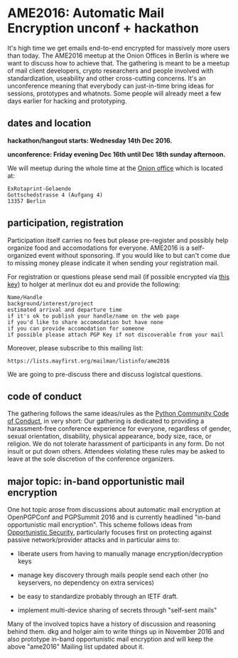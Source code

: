 
# AME2016: Automatic Mail Encryption unconf + hackathon

It's high time we get emails end-to-end encrypted for massively more users than today.  The AME2016 meetup at the Onion Offices in Berlin is where we want to discuss how to achieve that.  The gathering is meant to be a meetup of mail client developers, crypto researchers and people involved with standardization, useability and other cross-cutting concerns.  It's an unconference meaning that everybody can just-in-time bring ideas for sessions, prototypes and whatnots.  Some people will already meet a few days earlier for hacking and prototyping.

## dates and location

**hackathon/hangout starts: Wednesday 14th Dec 2016.**

**unconference: Friday evening Dec 16th until Dec 18th sunday afternoon.**

We will meetup during the whole time at the [Onion office](http://www.openstreetmap.org/node/3237956432#map=19/52.55048/13.36968) which is located at:

    ExRotaprint-Gelaende
    Gottschedstrasse 4 (Aufgang 4)
    13357 Berlin

## participation, registration

Participation itself carries no fees but please pre-register and possibly help organize food and accomodations for everyone.   AME2016 is a self-organized event without sponsoring.  If you would like to but can't come due to missing money please indicate it when sending your registration mail.

For registration or questions please send mail (if possible encrypted via [this key](https://sks-keyservers.net/pks/lookup?op=get&fingerprint=on&search=0x8E3B03A279B772D6)) to holger at merlinux dot eu and provide the following:

    Name/Handle 
    background/interest/project
    estimated arrival and departure time
    if it's ok to publish your handle/name on the web page
    if you'd like to share accomodation but have none
    if you can provide accomodation for someone
    if possible please attach PGP Key if not discoverable from your mail

Moreover, please subscribe to this mailing list:

    https://lists.mayfirst.org/mailman/listinfo/ame2016

We are going to pre-discuss there and discuss logistcal questions.


## code of conduct

The gathering follows the same ideas/rules as the [Python Community Code of Conduct](https://github.com/python/pycon-code-of-conduct/blob/master/code_of_conduct.md), in very short: Our gathering is dedicated to providing a harassment-free conference experience for everyone, regardless of gender, sexual orientation, disability, physical appearance, body size, race, or religion. We do not tolerate harassment of participants in any form.  Do not insult or put down others.  Attendees violating these rules may be asked to leave at the sole discretion of the conference organizers.

## major topic: in-band opportunistic mail encryption

One hot topic arose from discussions about automatic mail encryption at OpenPGPConf and PGPSummit 2016 and is currently headlined "in-band opportunistic mail encryption".  This scheme follows ideas from [Opportunistic Security](https://tools.ietf.org/html/rfc7435), particularly focuses first on protecting against passive network/provider attacks and in particular aims to:

- liberate users from having to manually manage encryption/decryption keys

- manage key discovery through mails people send each other (no
  keyservers, no dependency on extra services)

- be easy to standardize probably through an IETF draft.

- implement multi-device sharing of secrets through "self-sent mails"

Many of the involved topics have a history of discussion and reasoning behind them.  dkg and holger aim to write things up in November 2016 and also prototype in-band opportunistic mail encryption and will keep the above "ame2016" Mailing list updated about it.
